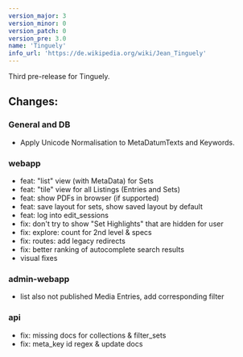 ```yaml
---
version_major: 3
version_minor: 0
version_patch: 0
version_pre: 3.0
name: 'Tinguely'
info_url: 'https://de.wikipedia.org/wiki/Jean_Tinguely'
---
```


Third pre-release for Tinguely.

## Changes:

### General and DB
- Apply Unicode Normalisation to MetaDatumTexts and Keywords.

### webapp
- feat: "list" view (with MetaData) for Sets
- feat: "tile" view for all Listings (Entries and Sets)
- feat: show PDFs in browser (if supported)
- feat: save layout for sets, show saved layout by default
- feat: log into edit_sessions
- fix: don't try to show "Set Highlights" that are hidden for user
- fix: explore: count for 2nd level & specs
- fix: routes: add legacy redirects
- fix: better ranking of autocomplete search results
- visual fixes

### admin-webapp
- list also not published Media Entries, add corresponding filter

### api
- fix: missing docs for collections & filter_sets
- fix: meta_key id regex & update docs

